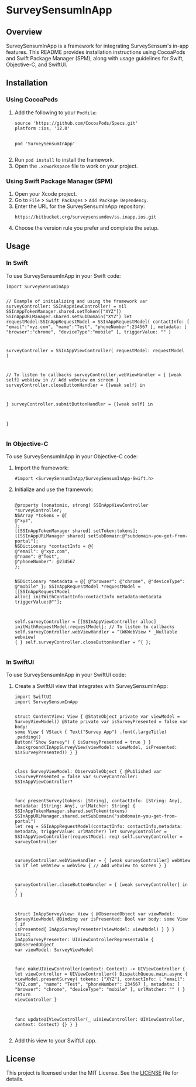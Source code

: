<!DOCTYPE html>
<html lang="en">
<head>
    <meta charset="UTF-8">
    <meta name="viewport" content="width=device-width, initial-scale=1.0">
</head>
<body>

<h1>SurveySensumInApp</h1>

<h2>Overview</h2>
<p>SurveySensumInApp is a framework for integrating SurveySensum's in-app features. This README provides installation instructions using CocoaPods and Swift Package Manager (SPM), along with usage guidelines for Swift, Objective-C, and SwiftUI.</p>

<h2>Installation</h2>

<h3>Using CocoaPods</h3>
<ol>
    <li>Add the following to your <code>Podfile</code>:</li>
    <pre><code>source 'https://github.com/CocoaPods/Specs.git'
platform :ios, '12.0'

pod 'SurveySensumInApp'</code></pre>
    <li>Run <code>pod install</code> to install the framework.</li>
    <li>Open the <code>.xcworkspace</code> file to work on your project.</li>
</ol>

<h3>Using Swift Package Manager (SPM)</h3>
<ol>
    <li>Open your Xcode project.</li>
    <li>Go to <code>File</code> &gt; <code>Swift Packages</code> &gt; <code>Add Package Dependency</code>.</li>
    <li>Enter the URL for the SurveySensumInApp repository:</li>
    <pre><code>https://bitbucket.org/surveysensumdev/ss.inapp.ios.git</code></pre>
    <li>Choose the version rule you prefer and complete the setup.</li>
</ol>

<h2>Usage</h2>

<h3>In Swift</h3>
<p>To use SurveySensumInApp in your Swift code:</p>
<pre><code>import SurveySensumInApp

// Example of initializing and using the framework
var surveyController: SSInAppViewController! = nil
SSInAppTokenManager.shared.setToken(["XYZ"])
SSInAppURLManager.shared.setSubDomain("XYZ")
let requestModel:SSInAppRequestModel = SSInAppRequestModel(
contactInfo: [
"email":"xyz.com",
"name":"Test",
"phoneNumber":234567
],
metadata: [
"browser":"chrome",
"deviceType":"mobile"
],
triggerValue: ""
)

surveyController = SSInAppViewController(
requestModel: requestModel
)

// To listen to callbacks
surveyController.webViewHandler = { [weak self] webView in
 // Add webview on screen
}
surveyController.closeButtonHandler = {[weak self] in

}
surveyController.submitButtonHandler = {[weak self] in

}</code></pre>

<h3>In Objective-C</h3>
<p>To use SurveySensumInApp in your Objective-C code:</p>
<ol>
    <li>Import the framework:</li>
    <pre><code>#import &lt;SurveySensumInApp/SurveySensumInApp-Swift.h&gt;</code></pre>
    <li>Initialize and use the framework:</li>
    <pre><code>
@property (nonatomic, strong) SSInAppViewController *surveyController;
NSArray *tokens = @[
@"xyz",
];
[[SSInAppTokenManager shared] setToken:tokens];
[[SSInAppURLManager shared] setSubDomain:@"subdomain-you-get-from-portal"];
NSDictionary *contactInfo = @{
@"email": @"xyz.com",
@"name": @"Test",
@"phoneNumber": @234567
};

NSDictionary *metadata = @{
@"browser": @"chrome",
@"deviceType": @"mobile"
};
SSInAppRequestModel *requestModel = [[SSInAppRequestModel alloc] initWithContactInfo:contactInfo
metadata:metadata
triggerValue:@""];

self.surveyController = [[SSInAppViewController alloc] initWithRequestModel:requestModel];
// To listen to callbacks
self.surveyController.webViewHandler = ^(WKWebView * _Nullable webview) {
}
self.surveyController.closeButtonHandler = ^{
};
    </code></pre>
</ol>

<h3>In SwiftUI</h3>
<p>To use SurveySensumInApp in your SwiftUI code:</p>
<ol>
    <li>Create a SwiftUI view that integrates with SurveySensumInApp:</li>
    <pre><code>import SwiftUI
import SurveySensumInApp

struct ContentView: View {
@StateObject private var viewModel = SurveyViewModel()
@State private var isSurveyPresented = false
var body: some View {
VStack {
Text("Survey App")
.font(.largeTitle)
.padding()
Button("Show Survey") {
isSurveyPresented = true
}
}
.background(InAppSurveyView(viewModel: viewModel, isPresented: $isSurveyPresented))
}
}

class SurveyViewModel: ObservableObject {
@Published var isSurveyPresented = false
var surveyController: SSInAppViewController?

func presentSurvey(tokens: [String], contactInfo: [String: Any], metadata: [String: Any], urlMatcher: String) {
SSInAppTokenManager.shared.setToken(tokens)
SSInAppURLManager.shared.setSubDomain("subdomain-you-get-from-portal")
let req = SSInAppRequestModel(contactInfo: contactInfo,metadata: metadata, triggerValue: urlMatcher)
let surveyController = SSInAppViewController(requestModel: req)
self.surveyController = surveyController

surveyController.webViewHandler = { [weak surveyController] webView in
if let webView = webView {
// Add webview to screen
}
}

surveyController.closeButtonHandler = { [weak surveyController] in
}
}
}

struct InAppSurveyView: View {
@ObservedObject var viewModel: SurveyViewModel
@Binding var isPresented: Bool
var body: some View {
if isPresented{
InAppSurveyPresenter(viewModel: viewModel)
}
}
}
struct InAppSurveyPresenter: UIViewControllerRepresentable {
@ObservedObject var viewModel: SurveyViewModel

func makeUIViewController(context: Context) -> UIViewController {
let viewController = UIViewController()
DispatchQueue.main.async {
viewModel.presentSurvey(
tokens: ["XYZ"],
contactInfo: [
"email": "XYZ.com",
"name": "Test",
"phoneNumber": 234567
],
metadata: [
"browser": "chrome",
"deviceType": "mobile"
],
urlMatcher: ""
)
}
return viewController
}

func updateUIViewController(_ uiViewController: UIViewController, context: Context) {}
}
}</code></pre>
    <li>Add this view to your SwiftUI app.</li>
</ol>

<h2>License</h2>
<p>This project is licensed under the MIT License. See the <a href="LICENSE">LICENSE</a> file for details.</p>

</body>
</html>
